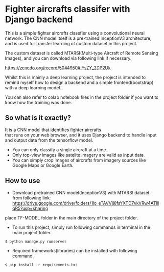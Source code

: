 # Fighter aircrafts classifer with Django backend
This is a simple fighter aircrafts classfier using a
convolutional neural network. The CNN model itself is a 
pre-trained InceptionV3 architecture, 
and is used for transfer learning of custom dataset in this project.

The custom dataset is called 
MTARSI(Multi-type Aircraft of Remote Sensing Images),
and you can download via following link if necessary.

https://zenodo.org/record/5044950#.YsZY_2DP2Uk

Whilst this is mainly a deep learning project,
the project is intended to remind myself how to
design a backend and a simple frontend(bootstrap) with
a deep learning model. 

You can also refer to colab notebook files in the project folder
if you want to know how the training was done.

## So what is it exactly?
It is a CNN model that identifies fighter aircrafts  
that runs on your web browser, and it uses Django backend to
handle input and output data from the tensorflow model. 

* You can only classify a single aircraft at a time.
* Only top-view images like satelite imagery are valid as input data.
* You can simply crop images of aircrafts from imagery sources like Google Maps or Google Earth.

## How to use

* Download pretrained CNN model(InceptionV3) with MTARSI dataset from following link:
https://drive.google.com/drive/folders/1Io_eTAVVlj0fsYXTD7vkVRw4ATlliqR5?usp=sharing

place TF-MODEL folder in the main directory of the project folder.

* To run this project, simply run following commands in terminal in the main project folder.
```
$ python manage.py runserver
```

* Required frameworks(libraries) can be installed with following command.
```
$ pip install -r requirements.txt
```


